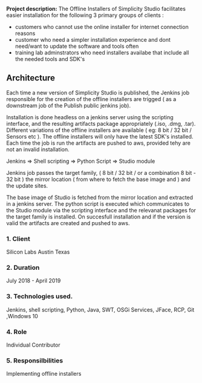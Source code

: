 

**Project description:** The Offline Installers of Simplicity Studio facilitates easier installation for the following 3 primary groups of clients :

<ul>
  <li>customers who cannot use the online installer for internet connection reasons</li>
  <li>customer who need a simpler installation experience and dont need/want to update the software and tools often</li>
  <li>training lab adminstrators who need installers availabe that include all the needed tools and SDK's</li>
</ul>


## Architecture

Each time a new version of Simplicity Studio is published, the Jenkins job responsible for the creation of the offline installers are trigged ( as a downstream job of the Publish public jenkins job).

Installation is done headless on a jenkins server using the scripting interface, and the resulting artifacts package appropriately (.iso, .dmg, .tar). Different variations of the offline installers are available ( eg: 8 bit / 32 bit / Sensors etc ). The offline installers will only have the latest SDK's installed. Each time the job is run the artifacts are pushed to aws, provided tehy are not an invalid installation.

Jenkins => Shell scripting => Python Script => Studio module

Jenkins job passes the target family, ( 8 bit / 32 bit / or a combination 8 bit - 32 bit ) the mirror location ( from where to fetch the base image and ) and the update sites.

The base image of Studio is fetched from the mirror location and extracted in a jenkins server. The python script is executed which communicates to the Studio module via the scripting interface and the relevanat packages for the target family is installed. On succesfull installation and if the version is valid the artifacts are created and pushed to aws.

### 1. Client

Silicon Labs Austin Texas
 
### 2.  Duration

July 2018 - April 2019

### 3. Technologies used. 
Jenkins, shell scripting, Python, Java, SWT, OSGi Services, JFace, RCP, Git ,Windows 10

### 4. Role 

Individual Contributor

### 5. Responsilbilities

Implementing offline installers
